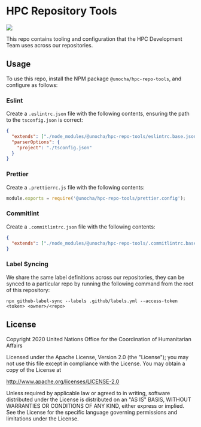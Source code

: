# HPC Repository Tools

[![](https://badgen.net/npm/v/@unocha/hpc-repo-tools)](https://www.npmjs.com/package/@unocha/hpc-repo-tools)

This repo contains tooling and configuration that the HPC Development Team uses
across our repositories.

## Usage

To use this repo, install the NPM package `@unocha/hpc-repo-tools`,
and configure as follows:

### Eslint

Create a `.eslintrc.json` file with the following contents,
ensuring the path to the `tsconfig.json` is correct:

```json
{
  "extends": ["./node_modules/@unocha/hpc-repo-tools/eslintrc.base.json"],
  "parserOptions": {
    "project": "./tsconfig.json"
  }
}
```

### Prettier

Create a `.prettierrc.js` file with the following contents:

```js
module.exports = require('@unocha/hpc-repo-tools/prettier.config');
```

### Commitlint

Create a `.commitlintrc.json` file with the following contents:

```json
{
  "extends": ["./node_modules/@unocha/hpc-repo-tools/.commitlintrc.base.json"]
}
```

### Label Syncing

We share the same label definitions across our repositories,
they can be synced to a particular repo by running the following command from
the root of this repository:

```
npx github-label-sync --labels .github/labels.yml --access-token <token> <owner>/<repo>
```

## License

Copyright 2020 United Nations Office for the Coordination of Humanitarian Affairs

Licensed under the Apache License, Version 2.0 (the "License");
you may not use this file except in compliance with the License.
You may obtain a copy of the License at

<http://www.apache.org/licenses/LICENSE-2.0>

Unless required by applicable law or agreed to in writing, software
distributed under the License is distributed on an "AS IS" BASIS,
WITHOUT WARRANTIES OR CONDITIONS OF ANY KIND, either express or implied.
See the License for the specific language governing permissions and
limitations under the License.
